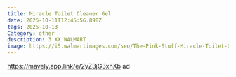 ```yaml
---
title: Miracle Toilet Cleaner Gel
date: 2025-10-11T12:45:56.898Z
tags: 2025-10-13
Category: other
description: 3.XX WALMART
image: https://i5.walmartimages.com/seo/The-Pink-Stuff-Miracle-Toilet-Cleaner-Gel-Bathroom-Cleaner-25-4-fl-oz-Bottle_4edfefc2-492b-43f3-8274-3a86944b56e4.5119d5fc0123108f3a3e50fb0de90df5.jpeg?odnHeight=2000&odnWidth=2000&odnBg=FFFFFF
---
```

https://mavely.app.link/e/2yZ3jG3xnXb    ad